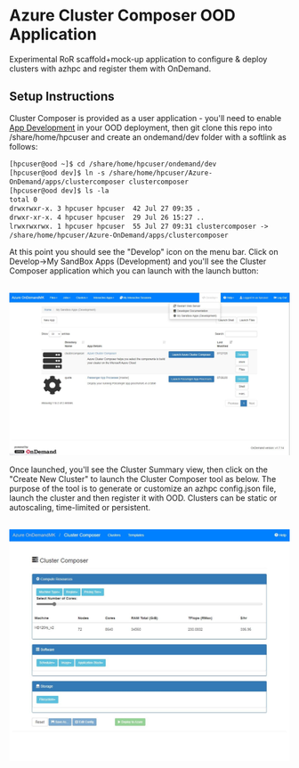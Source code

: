 # Azure Cluster Composer OOD Application #

Experimental RoR scaffold+mock-up application to configure & deploy clusters with azhpc and register them with OnDemand. 

## Setup Instructions ##

Cluster Composer is provided as a user application - you'll need to enable <a href="https://osc.github.io/ood-documentation/master/app-development.html">App Development</a> in your OOD deployment, then git clone this repo into /share/home/hpcuser and create an ondemand/dev folder with a softlink as follows: 

```
[hpcuser@ood ~]$ cd /share/home/hpcuser/ondemand/dev
[hpcuser@ood dev]$ ln -s /share/home/hpcuser/Azure-OnDemand/apps/clustercomposer clustercomposer
[hpcuser@ood dev]$ ls -la
total 0
drwxrwxr-x. 3 hpcuser hpcuser  42 Jul 27 09:35 .
drwxr-xr-x. 4 hpcuser hpcuser  29 Jul 26 15:27 ..
lrwxrwxrwx. 1 hpcuser hpcuser  55 Jul 27 09:31 clustercomposer -> /share/home/hpcuser/Azure-OnDemand/apps/clustercomposer
```
At this point you should see the "Develop" icon on the menu bar. Click on Develop->My SandBox Apps (Development) and you'll see the Cluster Composer application which you can launch with the launch button: 

<br>
<img src="img/sandbox.JPG"> 
<br>

Once launched, you'll see the Cluster Summary view, then click on the "Create New Cluster" to launch the Cluster Composer tool as below. The purpose of the tool is to generate or customize an azhpc config.json file, launch the cluster and then register it with OOD. Clusters can be static or autoscaling, time-limited or persistent. 

<br>
<img src="img/composer.JPG"> 
<br>
